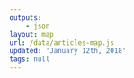 ```yaml
---
outputs:
    - json
layout: map
url: /data/articles-map.js
updated: 'January 12th, 2018'
tags: null
---
```

